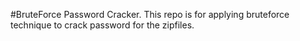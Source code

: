 #BruteForce Password Cracker.
This repo is for applying bruteforce technique to crack password for the zipfiles.

